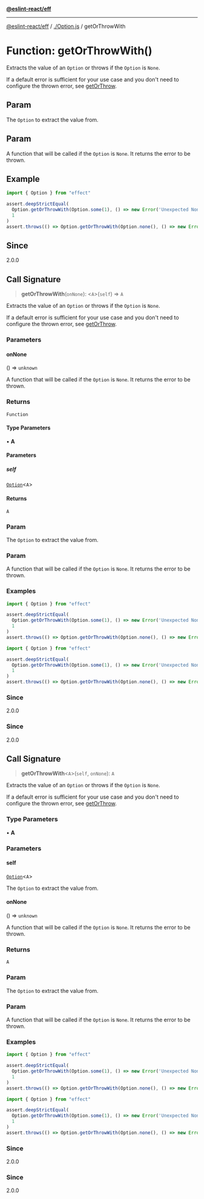 [**@eslint-react/eff**](../../README.md)

***

[@eslint-react/eff](../../README.md) / [./Option.js](../README.md) / getOrThrowWith

# Function: getOrThrowWith()

Extracts the value of an `Option` or throws if the `Option` is `None`.

If a default error is sufficient for your use case and you don't need to configure the thrown error, see [getOrThrow](getOrThrow.md).

## Param

The `Option` to extract the value from.

## Param

A function that will be called if the `Option` is `None`. It returns the error to be thrown.

## Example

```ts
import { Option } from "effect"

assert.deepStrictEqual(
  Option.getOrThrowWith(Option.some(1), () => new Error('Unexpected None')),
  1
)
assert.throws(() => Option.getOrThrowWith(Option.none(), () => new Error('Unexpected None')))
```

## Since

2.0.0

## Call Signature

> **getOrThrowWith**(`onNone`): \<`A`\>(`self`) => `A`

Extracts the value of an `Option` or throws if the `Option` is `None`.

If a default error is sufficient for your use case and you don't need to configure the thrown error, see [getOrThrow](getOrThrow.md).

### Parameters

#### onNone

() => `unknown`

A function that will be called if the `Option` is `None`. It returns the error to be thrown.

### Returns

`Function`

#### Type Parameters

• **A**

#### Parameters

##### self

[`Option`](../type-aliases/Option.md)\<`A`\>

#### Returns

`A`

### Param

The `Option` to extract the value from.

### Param

A function that will be called if the `Option` is `None`. It returns the error to be thrown.

### Examples

```ts
import { Option } from "effect"

assert.deepStrictEqual(
  Option.getOrThrowWith(Option.some(1), () => new Error('Unexpected None')),
  1
)
assert.throws(() => Option.getOrThrowWith(Option.none(), () => new Error('Unexpected None')))
```

```ts
import { Option } from "effect"

assert.deepStrictEqual(
  Option.getOrThrowWith(Option.some(1), () => new Error('Unexpected None')),
  1
)
assert.throws(() => Option.getOrThrowWith(Option.none(), () => new Error('Unexpected None')))
```

### Since

2.0.0

### Since

2.0.0

## Call Signature

> **getOrThrowWith**\<`A`\>(`self`, `onNone`): `A`

Extracts the value of an `Option` or throws if the `Option` is `None`.

If a default error is sufficient for your use case and you don't need to configure the thrown error, see [getOrThrow](getOrThrow.md).

### Type Parameters

• **A**

### Parameters

#### self

[`Option`](../type-aliases/Option.md)\<`A`\>

The `Option` to extract the value from.

#### onNone

() => `unknown`

A function that will be called if the `Option` is `None`. It returns the error to be thrown.

### Returns

`A`

### Param

The `Option` to extract the value from.

### Param

A function that will be called if the `Option` is `None`. It returns the error to be thrown.

### Examples

```ts
import { Option } from "effect"

assert.deepStrictEqual(
  Option.getOrThrowWith(Option.some(1), () => new Error('Unexpected None')),
  1
)
assert.throws(() => Option.getOrThrowWith(Option.none(), () => new Error('Unexpected None')))
```

```ts
import { Option } from "effect"

assert.deepStrictEqual(
  Option.getOrThrowWith(Option.some(1), () => new Error('Unexpected None')),
  1
)
assert.throws(() => Option.getOrThrowWith(Option.none(), () => new Error('Unexpected None')))
```

### Since

2.0.0

### Since

2.0.0
